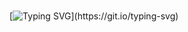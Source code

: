 #

[![Typing SVG](https://readme-typing-svg.herokuapp.com?font=Raleway&size=30&duration=3000&color=FFFFFF&background=243A67&center=true&vCenter=true&width=700&height=200&lines=Hello%2C+I'm+Jing+Hui.;A+software+development+engineer.;Nice+to+meet+you~~)](https://git.io/typing-svg)
